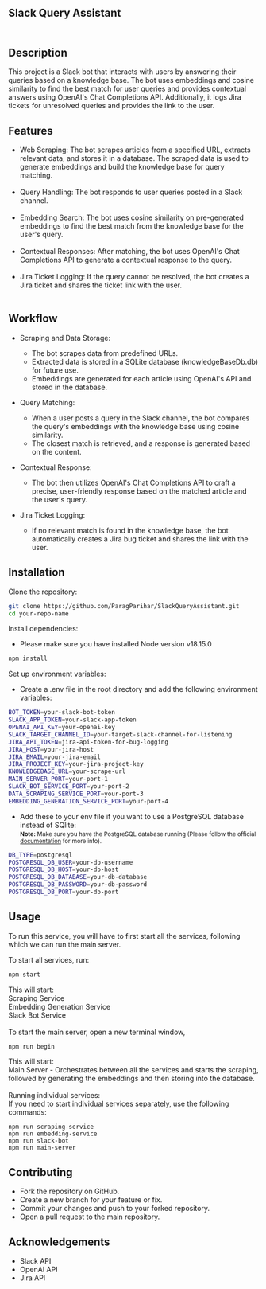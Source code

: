 ## Slack Query Assistant<br><br>
## Description<br>
This project is a Slack bot that interacts with users by answering their queries based on a knowledge base. The bot uses embeddings and cosine similarity to find the best match for user queries and provides contextual answers using OpenAI's Chat Completions API. Additionally, it logs Jira tickets for unresolved queries and provides the link to the user.

## Features<br>
* Web Scraping: The bot scrapes articles from a specified URL, extracts relevant data, and stores it in a database. The scraped data is used to generate embeddings and build the knowledge base for query matching.<br><br>
* Query Handling: The bot responds to user queries posted in a Slack channel.<br><br>
* Embedding Search: The bot uses cosine similarity on pre-generated embeddings to find the best match from the knowledge base for the user's query.<br><br>
* Contextual Responses: After matching, the bot uses OpenAI's Chat Completions API to generate a contextual response to the query.<br><br>
* Jira Ticket Logging: If the query cannot be resolved, the bot creates a Jira ticket and shares the ticket link with the user.<br><br>

## Workflow<br>
* Scraping and Data Storage:

  * The bot scrapes data from predefined URLs.
  * Extracted data is stored in a SQLite database (knowledgeBaseDb.db) for future use.
  * Embeddings are generated for each article using OpenAI's API and stored in the database.

* Query Matching:

  * When a user posts a query in the Slack channel, the bot compares the query's embeddings with the knowledge base using cosine similarity.
  * The closest match is retrieved, and a response is generated based on the content.

* Contextual Response:

  * The bot then utilizes OpenAI's Chat Completions API to craft a precise, user-friendly response based on the matched article and the user's query.

* Jira Ticket Logging:

  * If no relevant match is found in the knowledge base, the bot automatically creates a Jira bug ticket and shares the link with the user.


## Installation<br>
Clone the repository:<br>
```sh
git clone https://github.com/ParagParihar/SlackQueryAssistant.git
cd your-repo-name
```

Install dependencies:<br>
* Please make sure you have installed Node version v18.15.0 <br> 
```sh
npm install
```

Set up environment variables:<br>

* Create a .env file in the root directory and add the following environment variables:<br>
```sh
BOT_TOKEN=your-slack-bot-token
SLACK_APP_TOKEN=your-slack-app-token
OPENAI_API_KEY=your-openai-key
SLACK_TARGET_CHANNEL_ID=your-target-slack-channel-for-listening
JIRA_API_TOKEN=jira-api-token-for-bug-logging
JIRA_HOST=your-jira-host
JIRA_EMAIL=your-jira-email
JIRA_PROJECT_KEY=your-jira-project-key
KNOWLEDGEBASE_URL=your-scrape-url
MAIN_SERVER_PORT=your-port-1
SLACK_BOT_SERVICE_PORT=your-port-2
DATA_SCRAPING_SERVICE_PORT=your-port-3
EMBEDDING_GENERATION_SERVICE_PORT=your-port-4
```

* Add these to your env file if you want to use a PostgreSQL database instead of SQlite:<br>
<small>**Note:** Make sure you have the PostgreSQL database running (Please follow the official [documentation](https://www.postgresql.org/) for more info).</small>
```sh
DB_TYPE=postgresql
POSTGRESQL_DB_USER=your-db-username
POSTGRESQL_DB_HOST=your-db-host
POSTGRESQL_DB_DATABASE=your-db-database
POSTGRESQL_DB_PASSWORD=your-db-password
POSTGRESQL_DB_PORT=your-db-port
```

## Usage<br>
To run this service, you will have to first start all the services, following which we can run the main server.<br>

To start all services, run:<br>
```sh
npm start
```

This will start:<br>
Scraping Service<br>
Embedding Generation Service<br>
Slack Bot Service<br>
<br>
To start the main server, open a new terminal window,<br>
```sh
npm run begin
```
This will start:<br>
Main Server - Orchestrates between all the services and starts the scraping, followed by generating the embeddings and then storing into the database.<br>
<br>
Running individual services:<br>
If you need to start individual services separately, use the following commands:<br>
```
npm run scraping-service
npm run embedding-service
npm run slack-bot
npm run main-server
```

## Contributing<br>
* Fork the repository on GitHub.<br>
* Create a new branch for your feature or fix.<br>
* Commit your changes and push to your forked repository.<br>
* Open a pull request to the main repository.<br>


## Acknowledgements<br>
* Slack API<br>
* OpenAI API<br>
* Jira API<br>
